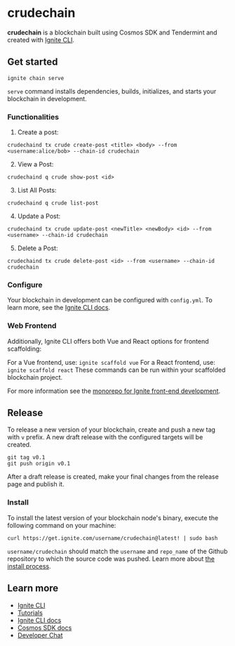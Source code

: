# crudechain
**crudechain** is a blockchain built using Cosmos SDK and Tendermint and created with [Ignite CLI](https://ignite.com/cli).

## Get started

```
ignite chain serve
```

`serve` command installs dependencies, builds, initializes, and starts your blockchain in development.

### Functionalities

1. Create a post:

```
crudechaind tx crude create-post <title> <body> --from <username:alice/bob> --chain-id crudechain
```

2. View a Post:

```
crudechaind q crude show-post <id>
```

3. List All Posts:

```
crudechaind q crude list-post
```

4. Update a Post:

```
crudechaind tx crude update-post <newTitle> <newBody> <id> --from <username> --chain-id crudechain
```

5. Delete a Post:

```
crudechaind tx crude delete-post <id> --from <username> --chain-id crudechain
```

### Configure

Your blockchain in development can be configured with `config.yml`. To learn more, see the [Ignite CLI docs](https://docs.ignite.com).

### Web Frontend

Additionally, Ignite CLI offers both Vue and React options for frontend scaffolding:

For a Vue frontend, use: `ignite scaffold vue`
For a React frontend, use: `ignite scaffold react`
These commands can be run within your scaffolded blockchain project. 


For more information see the [monorepo for Ignite front-end development](https://github.com/ignite/web).

## Release
To release a new version of your blockchain, create and push a new tag with `v` prefix. A new draft release with the configured targets will be created.

```
git tag v0.1
git push origin v0.1
```

After a draft release is created, make your final changes from the release page and publish it.

### Install
To install the latest version of your blockchain node's binary, execute the following command on your machine:

```
curl https://get.ignite.com/username/crudechain@latest! | sudo bash
```
`username/crudechain` should match the `username` and `repo_name` of the Github repository to which the source code was pushed. Learn more about [the install process](https://github.com/allinbits/starport-installer).

## Learn more

- [Ignite CLI](https://ignite.com/cli)
- [Tutorials](https://docs.ignite.com/guide)
- [Ignite CLI docs](https://docs.ignite.com)
- [Cosmos SDK docs](https://docs.cosmos.network)
- [Developer Chat](https://discord.gg/ignite)
